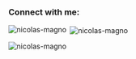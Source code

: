 <h3 align="left">Connect with me:</h3>
<p align="left">
</p>

<p><img align="left" src="https://github-readme-stats.vercel.app/api/top-langs?username=nicolas-magno&show_icons=true&locale=en&layout=compact" alt="nicolas-magno" /></p>

<p>&nbsp;<img align="center" src="https://github-readme-stats.vercel.app/api?username=nicolas-magno&show_icons=true&locale=en" alt="nicolas-magno" /></p>

<p><img align="center" src="https://github-readme-streak-stats.herokuapp.com/?user=nicolas-magno&" alt="nicolas-magno" /></p>
